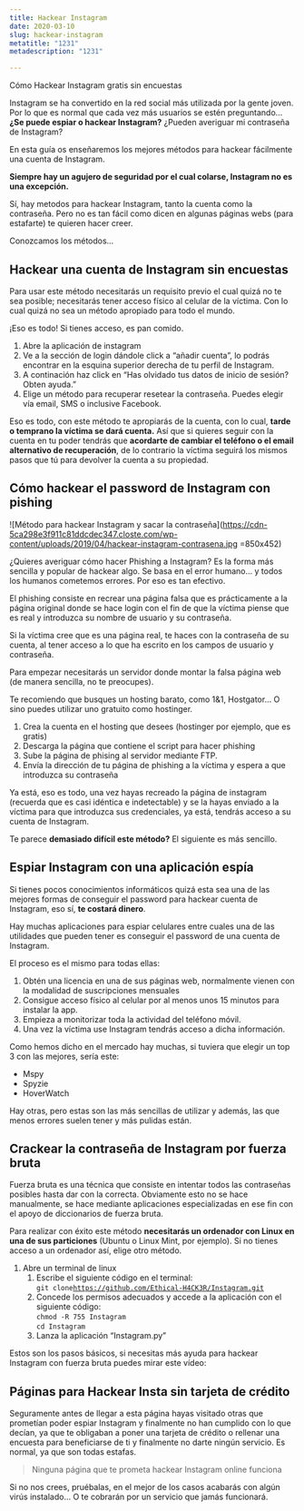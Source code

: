 ```yaml
---
title: Hackear Instagram
date: 2020-03-10
slug: hackear-instagram
metatitle: "1231"
metadescription: "1231"

---
```

Cómo Hackear Instagram gratis sin encuestas

Instagram se ha convertido en la red social más utilizada por la gente joven. Por lo que es normal que cada vez más usuarios se estén preguntando… **¿Se puede espiar o hackear Instagram?** ¿Pueden averiguar mi contraseña de Instagram?

En esta guía os enseñaremos los mejores métodos para hackear fácilmente una cuenta de Instagram.

**Siempre hay un agujero de seguridad por el cual colarse, Instagram no es una excepción.**

Sí, hay metodos para hackear Instagram, tanto la cuenta como la contraseña. Pero no es tan fácil como dicen en algunas páginas webs (para estafarte) te quieren hacer creer.

Conozcamos los métodos…

## Hackear una cuenta de Instagram sin encuestas

Para usar este método necesitarás un requisito previo el cual quizá no te sea posible; necesitarás tener acceso físico al celular de la víctima. Con lo cual quizá no sea un método apropiado para todo el mundo.

¡Eso es todo! Si tienes acceso, es pan comido.

1. Abre la aplicación de instagram
2. Ve a la sección de login dándole click a “añadir cuenta”, lo podrás encontrar en la esquina superior derecha de tu perfil de Instagram.
3. A continación haz click en “Has olvidado tus datos de inicio de sesión? Obten ayuda.”
4. Elige un método para recuperar resetear la contraseña. Puedes elegir vía email, SMS o inclusive Facebook.

Eso es todo, con este método te apropiarás de la cuenta, con lo cual, **tarde o temprano la víctima se dará cuenta.** Así que si quieres seguir con la cuenta en tu poder tendrás que **acordarte de cambiar el teléfono o el email alternativo de recuperación**, de lo contrario la víctima seguirá los mismos pasos que tú para devolver la cuenta a su propiedad.

## Cómo hackear el password de Instagram con pishing

![Método para hackear Instagram y sacar la contraseña](https://cdn-5ca298e3f911c81ddcdec347.closte.com/wp-content/uploads/2019/04/hackear-instagram-contrasena.jpg =850x452)

¿Quieres averiguar cómo hacer Phishing a Instagram? Es la forma más sencilla y popular de hackear algo. Se basa en el error humano… y todos los humanos cometemos errores. Por eso es tan efectivo.

El phishing consiste en recrear una página falsa que es prácticamente a la página original donde se hace login con el fin de que la víctima piense que es real y introduzca su nombre de usuario y su contraseña.

Si la víctima cree que es una página real, te haces con la contraseña de su cuenta, al tener acceso a lo que ha escrito en los campos de usuario y contraseña.

Para empezar necesitarás un servidor donde montar la falsa página web (de manera sencilla, no te preocupes).

Te recomiendo que busques un hosting barato, como 1&1, Hostgator… O sino puedes utilizar uno gratuito como hostinger.

1. Crea la cuenta en el hosting que desees (hostinger por ejemplo, que es gratis)
2. Descarga la página que contiene el script para hacer phishing
3. Sube la página de phising al servidor mediante FTP.
4. Envía la dirección de tu página de phishing a la víctima y espera a que introduzca su contraseña

Ya está, eso es todo, una vez hayas recreado la página de instagram (recuerda que es casi idéntica e indetectable) y se la hayas enviado a la víctima para que introduzca sus credenciales, ya está, tendrás acceso a su cuenta de Instagram.

Te parece **demasiado difícil este método?** El siguiente es más sencillo.

## Espiar Instagram con una aplicación espía

Si tienes pocos conocimientos informáticos quizá esta sea una de las mejores formas de conseguir el password para hackear cuenta de Instagram, eso sí, **te costará dinero**.

Hay muchas aplicaciones para espiar celulares entre cuales una de las utilidades que pueden tener es conseguir el password de una cuenta de Instagram.

El proceso es el mismo para todas ellas:

1. Obtén una licencia en una de sus páginas web, normalmente vienen con la modalidad de suscripciones mensuales
2. Consigue acceso físico al celular por al menos unos 15 minutos para instalar la app.
3. Empieza a monitorizar toda la actividad del teléfono móvil.
4. Una vez la víctima use Instagram tendrás acceso a dicha información.

Como hemos dicho en el mercado hay muchas, si tuviera que elegir un top 3 con las mejores, sería este:

* Mspy
* Spyzie
* HoverWatch

Hay otras, pero estas son las más sencillas de utilizar y además, las que menos errores suelen tener y más pulidas están.

## Crackear la contraseña de Instagram por fuerza bruta

Fuerza bruta es una técnica que consiste en intentar todos las contraseñas posibles hasta dar con la correcta. Obviamente esto no se hace manualmente, se hace mediante aplicaciones especializadas en ese fin con el apoyo de diccionarios de fuerza bruta.

Para realizar con éxito este método **necesitarás un ordenador con Linux en una de sus particiones** (Ubuntu o Linux Mint, por ejemplo). Si no tienes acceso a un ordenador así, elige otro método.

1. Abre un terminal de linux
   1. Escribe el siguiente código en el terminal:  
      `git clone`[`https://github.com/Ethical-H4CK3R/Instagram.git`](https://github.com/Ethical-H4CK3R/Instagram.git "https://github.com/Ethical-H4CK3R/Instagram.git")
   2. Concede los permisos adecuados y accede a la aplicación con el siguiente código:  
      `chmod -R 755 Instagram`  
      `cd Instagram`
   3. Lanza la aplicación “Instagram.py”

Estos son los pasos básicos, si necesitas más ayuda para hackear Instagram con fuerza bruta puedes mirar este vídeo:

## Páginas para Hackear Insta sin tarjeta de crédito

Seguramente antes de llegar a esta página hayas visitado otras que prometían poder espiar Instagram y finalmente no han cumplido con lo que decían, ya que te obligaban a poner una tarjeta de crédito o rellenar una encuesta para beneficiarse de ti y finalmente no darte ningún servicio. Es normal, ya que son todas estafas.

> Ninguna página que te prometa hackear Instagram online funciona

Si no nos crees, pruébalas, en el mejor de los casos acabarás con algún virús instalado… O te cobrarán por un servicio que jamás funcionará.